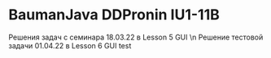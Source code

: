 # BaumanJava DDPronin IU1-11B

Решения задач с семинара 18.03.22 в Lesson 5 GUI \n
Решение тестовой задачи 01.04.22 в Lesson 6 GUI test
